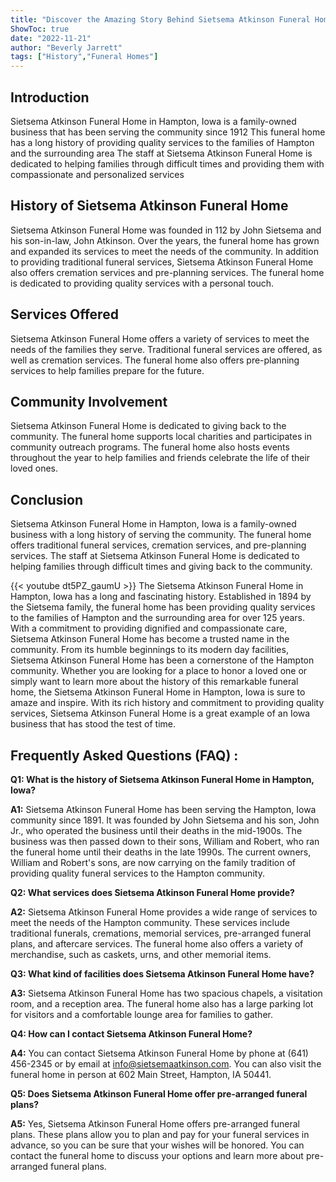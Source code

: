 ```yaml
---
title: "Discover the Amazing Story Behind Sietsema Atkinson Funeral Home in Hampton, Iowa!"
ShowToc: true 
date: "2022-11-21"
author: "Beverly Jarrett" 
tags: ["History","Funeral Homes"]
---
```

## Introduction

Sietsema Atkinson Funeral Home in Hampton, Iowa is a family-owned business that has been serving the community since 1912 This funeral home has a long history of providing quality services to the families of Hampton and the surrounding area The staff at Sietsema Atkinson Funeral Home is dedicated to helping families through difficult times and providing them with compassionate and personalized services

## History of Sietsema Atkinson Funeral Home

Sietsema Atkinson Funeral Home was founded in 112 by John Sietsema and his son-in-law, John Atkinson. Over the years, the funeral home has grown and expanded its services to meet the needs of the community. In addition to providing traditional funeral services, Sietsema Atkinson Funeral Home also offers cremation services and pre-planning services. The funeral home is dedicated to providing quality services with a personal touch.

## Services Offered

Sietsema Atkinson Funeral Home offers a variety of services to meet the needs of the families they serve. Traditional funeral services are offered, as well as cremation services. The funeral home also offers pre-planning services to help families prepare for the future.

## Community Involvement

Sietsema Atkinson Funeral Home is dedicated to giving back to the community. The funeral home supports local charities and participates in community outreach programs. The funeral home also hosts events throughout the year to help families and friends celebrate the life of their loved ones.

## Conclusion

Sietsema Atkinson Funeral Home in Hampton, Iowa is a family-owned business with a long history of serving the community. The funeral home offers traditional funeral services, cremation services, and pre-planning services. The staff at Sietsema Atkinson Funeral Home is dedicated to helping families through difficult times and giving back to the community.

{{< youtube dt5PZ_gaumU >}} 
The Sietsema Atkinson Funeral Home in Hampton, Iowa has a long and fascinating history. Established in 1894 by the Sietsema family, the funeral home has been providing quality services to the families of Hampton and the surrounding area for over 125 years. With a commitment to providing dignified and compassionate care, Sietsema Atkinson Funeral Home has become a trusted name in the community. From its humble beginnings to its modern day facilities, Sietsema Atkinson Funeral Home has been a cornerstone of the Hampton community. Whether you are looking for a place to honor a loved one or simply want to learn more about the history of this remarkable funeral home, the Sietsema Atkinson Funeral Home in Hampton, Iowa is sure to amaze and inspire. With its rich history and commitment to providing quality services, Sietsema Atkinson Funeral Home is a great example of an Iowa business that has stood the test of time.

## Frequently Asked Questions (FAQ) :
**Q1: What is the history of Sietsema Atkinson Funeral Home in Hampton, Iowa?**

**A1:** Sietsema Atkinson Funeral Home has been serving the Hampton, Iowa community since 1891. It was founded by John Sietsema and his son, John Jr., who operated the business until their deaths in the mid-1900s. The business was then passed down to their sons, William and Robert, who ran the funeral home until their deaths in the late 1990s. The current owners, William and Robert's sons, are now carrying on the family tradition of providing quality funeral services to the Hampton community.

**Q2: What services does Sietsema Atkinson Funeral Home provide?**

**A2:** Sietsema Atkinson Funeral Home provides a wide range of services to meet the needs of the Hampton community. These services include traditional funerals, cremations, memorial services, pre-arranged funeral plans, and aftercare services. The funeral home also offers a variety of merchandise, such as caskets, urns, and other memorial items.

**Q3: What kind of facilities does Sietsema Atkinson Funeral Home have?**

**A3:** Sietsema Atkinson Funeral Home has two spacious chapels, a visitation room, and a reception area. The funeral home also has a large parking lot for visitors and a comfortable lounge area for families to gather.

**Q4: How can I contact Sietsema Atkinson Funeral Home?**

**A4:** You can contact Sietsema Atkinson Funeral Home by phone at (641) 456-2345 or by email at info@sietsemaatkinson.com. You can also visit the funeral home in person at 602 Main Street, Hampton, IA 50441.

**Q5: Does Sietsema Atkinson Funeral Home offer pre-arranged funeral plans?**

**A5:** Yes, Sietsema Atkinson Funeral Home offers pre-arranged funeral plans. These plans allow you to plan and pay for your funeral services in advance, so you can be sure that your wishes will be honored. You can contact the funeral home to discuss your options and learn more about pre-arranged funeral plans.



